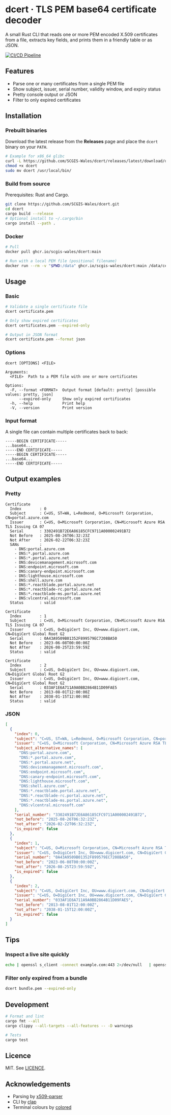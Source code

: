 # dcert · TLS PEM base64 certificate decoder

A small Rust CLI that reads one or more PEM encoded X.509 certificates from a file, extracts key fields, and prints them in a friendly table or as JSON.

[![CI/CD Pipeline](https://github.com/SCGIS-Wales/dcert/actions/workflows/ci.yml/badge.svg)](https://github.com/SCGIS-Wales/dcert/actions/workflows/ci.yml)

## Features

- Parse one or many certificates from a single PEM file
- Show subject, issuer, serial number, validity window, and expiry status
- Pretty console output or JSON
- Filter to only expired certificates

## Installation

### Prebuilt binaries

Download the latest release from the **Releases** page and place the `dcert` binary on your `PATH`.

```bash
# Example for x86_64 glibc
curl -L https://github.com/SCGIS-Wales/dcert/releases/latest/download/dcert-x86_64-unknown-linux-gnu.tar.gz | tar xz
chmod +x dcert
sudo mv dcert /usr/local/bin/
```

### Build from source

Prerequisites: Rust and Cargo.

```bash
git clone https://github.com/SCGIS-Wales/dcert.git
cd dcert
cargo build --release
# Optional install to ~/.cargo/bin
cargo install --path .
```

### Docker

```bash
# Pull
docker pull ghcr.io/scgis-wales/dcert:main

# Run with a local PEM file (positional filename)
docker run --rm -v "$PWD:/data" ghcr.io/scgis-wales/dcert:main /data/certificate.pem
```

## Usage

### Basic

```bash
# Validate a single certificate file
dcert certificate.pem

# Only show expired certificates
dcert certificates.pem --expired-only

# Output in JSON format
dcert certificate.pem --format json
```

### Options

```
dcert [OPTIONS] <FILE>

Arguments:
  <FILE>  Path to a PEM file with one or more certificates

Options:
  -F, --format <FORMAT>  Output format [default: pretty] [possible values: pretty, json]
      --expired-only     Show only expired certificates
  -h, --help             Print help
  -V, --version          Print version
```

### Input format

A single file can contain multiple certificates back to back:

```pem
-----BEGIN CERTIFICATE-----
...base64...
-----END CERTIFICATE-----
-----BEGIN CERTIFICATE-----
...base64...
-----END CERTIFICATE-----
```

## Output examples

### Pretty

```
Certificate
  Index        : 0
  Subject      : C=US, ST=WA, L=Redmond, O=Microsoft Corporation, CN=portal.azure.com
  Issuer       : C=US, O=Microsoft Corporation, CN=Microsoft Azure RSA TLS Issuing CA 07
  Serial       : 3302491B72E6A86185CFC9711A000002491B72
  Not Before   : 2025-08-26T06:32:23Z
  Not After    : 2026-02-22T06:32:23Z
  SANs         :
    - DNS:portal.azure.com
    - DNS:*.portal.azure.com
    - DNS:*.portal.azure.net
    - DNS:devicemanagement.microsoft.com
    - DNS:endpoint.microsoft.com
    - DNS:canary-endpoint.microsoft.com
    - DNS:lighthouse.microsoft.com
    - DNS:shell.azure.com
    - DNS:*.reactblade.portal.azure.net
    - DNS:*.reactblade-rc.portal.azure.net
    - DNS:*.reactblade-ms.portal.azure.net
    - DNS:vlcentral.microsoft.com
  Status       : valid

Certificate
  Index        : 1
  Subject      : C=US, O=Microsoft Corporation, CN=Microsoft Azure RSA TLS Issuing CA 07
  Issuer       : C=US, O=DigiCert Inc, OU=www.digicert.com, CN=DigiCert Global Root G2
  Serial       : 0A43A9509B01352F899579EC7208BA50
  Not Before   : 2023-06-08T00:00:00Z
  Not After    : 2026-08-25T23:59:59Z
  Status       : valid

Certificate
  Index        : 2
  Subject      : C=US, O=DigiCert Inc, OU=www.digicert.com, CN=DigiCert Global Root G2
  Issuer       : C=US, O=DigiCert Inc, OU=www.digicert.com, CN=DigiCert Global Root G2
  Serial       : 033AF1E6A711A9A0BB2864B11D09FAE5
  Not Before   : 2013-08-01T12:00:00Z
  Not After    : 2038-01-15T12:00:00Z
  Status       : valid
```

### JSON

```json
[
  {
    "index": 0,
    "subject": "C=US, ST=WA, L=Redmond, O=Microsoft Corporation, CN=portal.azure.com",
    "issuer": "C=US, O=Microsoft Corporation, CN=Microsoft Azure RSA TLS Issuing CA 07",
    "subject_alternative_names": [
      "DNS:portal.azure.com",
      "DNS:*.portal.azure.com",
      "DNS:*.portal.azure.net",
      "DNS:devicemanagement.microsoft.com",
      "DNS:endpoint.microsoft.com",
      "DNS:canary-endpoint.microsoft.com",
      "DNS:lighthouse.microsoft.com",
      "DNS:shell.azure.com",
      "DNS:*.reactblade.portal.azure.net",
      "DNS:*.reactblade-rc.portal.azure.net",
      "DNS:*.reactblade-ms.portal.azure.net",
      "DNS:vlcentral.microsoft.com"
    ],
    "serial_number": "3302491B72E6A86185CFC9711A000002491B72",
    "not_before": "2025-08-26T06:32:23Z",
    "not_after": "2026-02-22T06:32:23Z",
    "is_expired": false
  },
  {
    "index": 1,
    "subject": "C=US, O=Microsoft Corporation, CN=Microsoft Azure RSA TLS Issuing CA 07",
    "issuer": "C=US, O=DigiCert Inc, OU=www.digicert.com, CN=DigiCert Global Root G2",
    "serial_number": "0A43A9509B01352F899579EC7208BA50",
    "not_before": "2023-06-08T00:00:00Z",
    "not_after": "2026-08-25T23:59:59Z",
    "is_expired": false
  },
  {
    "index": 2,
    "subject": "C=US, O=DigiCert Inc, OU=www.digicert.com, CN=DigiCert Global Root G2",
    "issuer": "C=US, O=DigiCert Inc, OU=www.digicert.com, CN=DigiCert Global Root G2",
    "serial_number": "033AF1E6A711A9A0BB2864B11D09FAE5",
    "not_before": "2013-08-01T12:00:00Z",
    "not_after": "2038-01-15T12:00:00Z",
    "is_expired": false
  }
]
```

## Tips

### Inspect a live site quickly

```bash
echo | openssl s_client -connect example.com:443 2>/dev/null   | openssl crl2pkcs7 -nocrl -certfile /dev/stdin | openssl pkcs7 -print_certs   | dcert --format json -
```

### Filter only expired from a bundle

```bash
dcert bundle.pem --expired-only
```

## Development

```bash
# Format and lint
cargo fmt --all
cargo clippy --all-targets --all-features -- -D warnings

# Tests
cargo test
```

## Licence

MIT. See [LICENCE](LICENSE).

## Acknowledgements

- Parsing by [x509-parser]
- CLI by [clap]
- Terminal colours by [colored]

[x509-parser]: https://crates.io/crates/x509-parser
[clap]: https://crates.io/crates/clap
[colored]: https://crates.io/crates/colored
